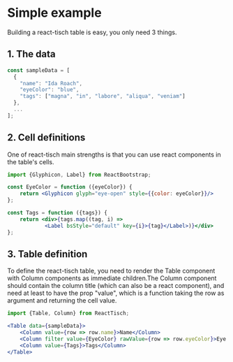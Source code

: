 # Simple example

Building a react-tisch table is easy, you only need 3 things.

## 1. The data

```jsx
const sampleData = [
  {
    "name": "Ida Roach",
    "eyeColor": "blue",
    "tags": ["magna", "in", "labore", "aliqua", "veniam"]
  },
  ...
];
```

## 2. Cell definitions

One of react-tisch main strengths is that you can use react components in the table's cells.

```jsx
import {Glyphicon, Label} from ReactBootstrap;

const EyeColor = function ({eyeColor}) {
    return <Glyphicon glyph="eye-open" style={{color: eyeColor}}/>
};

const Tags = function ({tags}) {
    return <div>{tags.map((tag, i) =>
            <Label bsStyle="default" key={i}>{tag}</Label>)}</div>
};
```

## 3. Table definition

To define the react-tisch table, you need to render the Table component with Column components as immediate children.The Column component should contain the column title (which can also be a react component), and need at least to have the prop "value", which is a function taking the row as argument and returning the cell value.

```jsx
import {Table, Column} from ReactTisch;

<Table data={sampleData}>
    <Column value={row => row.name}>Name</Column>
    <Column filter value={EyeColor} rawValue={row => row.eyeColor}>Eye color</Column>
    <Column value={Tags}>Tags</Column>
</Table>
```
